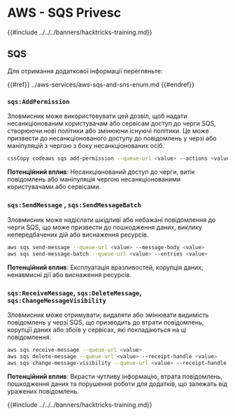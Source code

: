 # AWS - SQS Privesc

{{#include ../../../banners/hacktricks-training.md}}

## SQS

Для отримання додаткової інформації перегляньте:

{{#ref}}
../aws-services/aws-sqs-and-sns-enum.md
{{#endref}}

### `sqs:AddPermission`

Зловмисник може використовувати цей дозвіл, щоб надати несанкціонованим користувачам або сервісам доступ до черги SQS, створюючи нові політики або змінюючи існуючі політики. Це може призвести до несанкціонованого доступу до повідомлень у черзі або маніпуляцій з чергою з боку несанкціонованих осіб.
```bash
cssCopy codeaws sqs add-permission --queue-url <value> --actions <value> --aws-account-ids <value> --label <value>
```
**Потенційний вплив**: Несанкціонований доступ до черги, витік повідомлень або маніпуляція чергою несанкціонованими користувачами або сервісами.

### `sqs:SendMessage` , `sqs:SendMessageBatch`

Зловмисник може надіслати шкідливі або небажані повідомлення до черги SQS, що може призвести до пошкодження даних, виклику непередбачених дій або виснаження ресурсів.
```bash
aws sqs send-message --queue-url <value> --message-body <value>
aws sqs send-message-batch --queue-url <value> --entries <value>
```
**Потенційний вплив**: Експлуатація вразливостей, корупція даних, ненавмисні дії або виснаження ресурсів.

### `sqs:ReceiveMessage`, `sqs:DeleteMessage`, `sqs:ChangeMessageVisibility`

Зловмисник може отримувати, видаляти або змінювати видимість повідомлень у черзі SQS, що призводить до втрати повідомлень, корупції даних або збоїв у сервісах, які покладаються на ці повідомлення.
```bash
aws sqs receive-message --queue-url <value>
aws sqs delete-message --queue-url <value> --receipt-handle <value>
aws sqs change-message-visibility --queue-url <value> --receipt-handle <value> --visibility-timeout <value>
```
**Потенційний вплив**: Вкрасти чутливу інформацію, втрата повідомлень, пошкодження даних та порушення роботи для додатків, що залежать від уражених повідомлень.

{{#include ../../../banners/hacktricks-training.md}}
